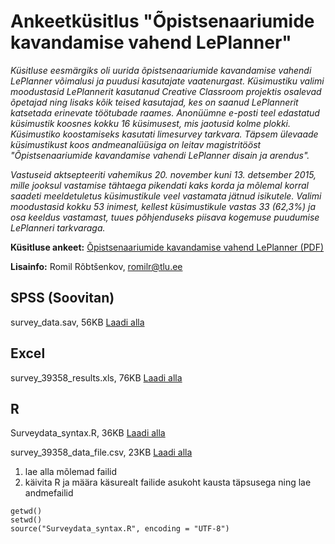 # Ankeetküsitlus "Õpistsenaariumide kavandamise vahend LePlanner"

_Küsitluse eesmärgiks oli uurida õpistsenaariumide kavandamise vahendi LePlanner võimalusi ja puudusi kasutajate vaatenurgast. Küsimustiku valimi moodustasid LePlannerit kasutanud Creative Classroom projektis osalevad õpetajad ning lisaks kõik teised kasutajad, kes on saanud LePlannerit katsetada erinevate töötubade raames. Anonüümne e-posti teel edastatud küsimustik koosnes kokku 16 küsimusest, mis jaotusid kolme plokki. Küsimustiko koostamiseks kasutati limesurvey tarkvara. Täpsem ülevaade küsimustikust koos andmeanalüüsiga on leitav magistritööst "Õpistsenaariumide kavandamise vahendi LePlanner disain ja arendus"._

_Vastuseid aktsepteeriti vahemikus 20. november kuni 13. detsember 2015, mille jooksul vastamise tähtaega pikendati kaks korda ja mõlemal korral saadeti meeldetuletus küsimustikule veel vastamata jätnud isikutele. Valimi moodustasid kokku 53 inimest, kellest küsimustikule vastas 33 (62,3%) ja osa keeldus vastamast, tuues põhjenduseks piisava kogemuse puudumise LePlanneri tarkvaraga._

**Küsitluse ankeet:** [Õpistsenaariumide kavandamise vahend LePlanner (PDF)](https://raw.githubusercontent.com/romilrobtsenkov/leplanner-surveys/master/ankeet/Õpistsenaariumide_kavandamise_vahend_LePlanner%5Bankeet%5D.pdf)

**Lisainfo:** Romil Rõbtšenkov, [romilr@tlu.ee](mailto:romilr@tlu.ee)

## SPSS (Soovitan)

survey_data.sav, 56KB [Laadi alla](https://raw.githubusercontent.com/romilrobtsenkov/leplanner-surveys/master/SPSS/survey_data.sav)

## Excel

survey_39358_results.xls, 76KB [Laadi alla](https://raw.githubusercontent.com/romilrobtsenkov/leplanner-surveys/master/Excel/survey_39358_results.xls)

## R

Surveydata_syntax.R, 36KB [Laadi alla](https://raw.githubusercontent.com/romilrobtsenkov/leplanner-surveys/master/R/Surveydata_syntax.R)

survey_39358_data_file.csv, 23KB [Laadi alla](https://raw.githubusercontent.com/romilrobtsenkov/leplanner-surveys/master/R/survey_39358_data_file.csv)

1. lae alla mõlemad failid
2. käivita R ja määra käsurealt failide asukoht kausta täpsusega ning lae andmefailid
```
getwd()
setwd()
source("Surveydata_syntax.R", encoding = "UTF-8")
```
